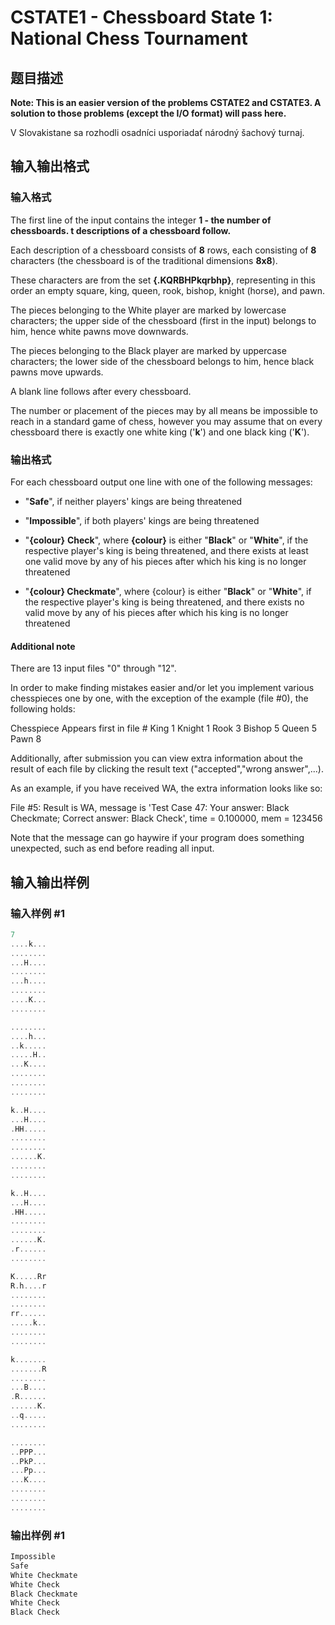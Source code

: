 # CSTATE1 - Chessboard State 1: National Chess Tournament

## 题目描述

**Note: This is an easier version of the problems CSTATE2 and CSTATE3. A solution to those problems (except the I/O format) will pass here.**

V Slovakistane sa rozhodli osadníci usporiadať národný šachový turnaj.

## 输入输出格式

### 输入格式

The first line of the input contains the integer **1 - the number of chessboards. **t** descriptions of a chessboard follow.**

Each description of a chessboard consists of **8** rows, each consisting of **8** characters (the chessboard is of the traditional dimensions **8x8**).

These characters are from the set **{.KQRBHPkqrbhp}**, representing in this order an empty square, king, queen, rook, bishop, knight (horse), and pawn.

The pieces belonging to the White player are marked by lowercase characters; the upper side of the chessboard (first in the input) belongs to him, hence white pawns move downwards.

The pieces belonging to the Black player are marked by uppercase characters; the lower side of the chessboard belongs to him, hence black pawns move upwards.

A blank line follows after every chessboard.

The number or placement of the pieces may by all means be impossible to reach in a standard game of chess, however you may assume that on every chessboard there is exactly one white king ('**k**') and one black king ('**K**').

### 输出格式

For each chessboard output one line with one of the following messages:

- "**Safe**", if neither players' kings are being threatened

- "**Impossible**", if both players' kings are being threatened

- "**{colour}** **Check**", where **{colour}** is either "**Black**" or "**White**", if the respective player's king is being threatened, and there exists at least one valid move by any of his pieces after which his king is no longer threatened

- "**{colour} Checkmate**", where {colour} is either "**Black**" or "**White**", if the respective player's king is being threatened, and there exists no valid move by any of his pieces after which his king is no longer threatened

#### Additional note

There are 13 input files "0" through "12".

In order to make finding mistakes easier and/or let you implement various chesspieces one by one, with the exception of the example (file #0), the following holds:

Chesspiece Appears first in file # King 1 Knight 1 Rook 3 Bishop 5 Queen 5 Pawn 8

Additionally, after submission you can view extra information about the result of each file by clicking the result text ("accepted","wrong answer",...).

As an example, if you have received WA, the extra information looks like so:

File #5: Result is WA, message is 'Test Case 47: Your answer: Black Checkmate; Correct answer: Black Check', time = 0.100000, mem = 123456

Note that the message can go haywire if your program does something unexpected, such as end before reading all input.

## 输入输出样例

### 输入样例 #1

```cpp
7
....k...
........
...H....
........
...h....
........
....K...
........

........
....h...
..k.....
.....H..
...K....
........
........
........

k..H....
...H....
.HH.....
........
........
......K.
........
........

k..H....
...H....
.HH.....
........
........
......K.
.r......
........

K.....Rr
R.h....r
........
........
rr......
.....k..
........
........

k.......
.......R
........
...B....
.R......
......K.
..q.....
........

........
..PPP...
..PkP...
...Pp...
...K....
........
........
........
```


### 输出样例 #1

```cpp
Impossible
Safe
White Checkmate
White Check
Black Checkmate
White Check
Black Check
```


